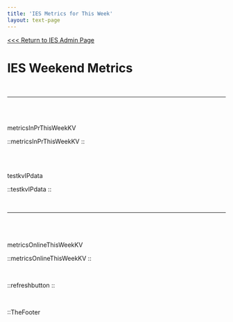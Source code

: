 ```yaml
---
title: 'IES Metrics for This Week'
layout: text-page
---
```

[<<< Return to IES Admin Page](/iesadmin)
<div class="topgrid">
<div>
<h1> IES Weekend Metrics </h1>
<br>
</div>
</div>

---

<br>
<br>

metricsInPrThisWeekKV

::metricsInPrThisWeekKV
::

<br>
<br />

testkvIPdata

::testkvIPdata
::

<br />


---
<!--
<br>
<br>

::metricsTotalInPrThisWeek
::

<br>
<br>

----->

<br>
<br>
<br>
metricsOnlineThisWeekKV

::metricsOnlineThisWeekKV
::

<!--   <br>



::metricsInPrSpServiceEvents
::


---
-->

<br>

::refreshbutton
::

<br>

::TheFooter